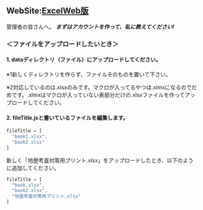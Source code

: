 
## WebSite:[ExcelWeb版](https://grasscat299.github.io/ForStudy/)

管理者の皆さんへ。
***まずはアカウントを作って、私に教えてください!***

### ＜ファイルをアップロードしたいとき＞
#### 1. dataディレクトリ（ファイル）にアップロードしてください。

※1新しくディレクトリを作らず、ファイルそのものを置いて下さい。

※2対応しているのは.xlsxのみです。マクロが入ってるやつは.xlmxになるのでだめです。.xlmxはマクロが入っていない表部分だけの.xlsxファイルを作ってアップロードしてください。


#### 2. fileTitle.jsと書いているファイルを編集します。
```javascript:fileTitle.js
fileTitle = [
  "book1.xlsx",
  "book2.xlsx"
]
```

新しく「地歴考査対策用プリント.xlsx」をアップロードしたとき、以下のように追加してください。

```javascript:fileTitle.js
fileTitle = [
  "book.xlsx",
  "book2.xlsx",
  "地歴考査対策用プリント.xlsx"
]
